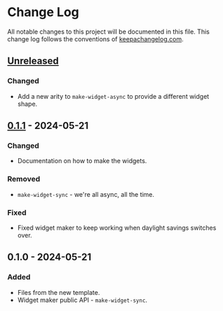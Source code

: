# Change Log
All notable changes to this project will be documented in this file. This change log follows the conventions of [keepachangelog.com](http://keepachangelog.com/).

## [Unreleased]
### Changed
- Add a new arity to `make-widget-async` to provide a different widget shape.

## [0.1.1] - 2024-05-21
### Changed
- Documentation on how to make the widgets.

### Removed
- `make-widget-sync` - we're all async, all the time.

### Fixed
- Fixed widget maker to keep working when daylight savings switches over.

## 0.1.0 - 2024-05-21
### Added
- Files from the new template.
- Widget maker public API - `make-widget-sync`.

[Unreleased]: https://sourcehost.site/your-name/algo3-tp2-2024c1/compare/0.1.1...HEAD
[0.1.1]: https://sourcehost.site/your-name/algo3-tp2-2024c1/compare/0.1.0...0.1.1
